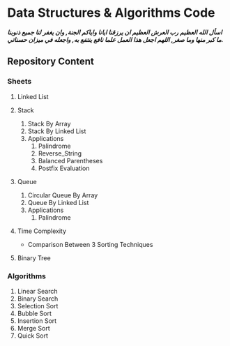 # Data Structures &amp; Algorithms Code

***اسأل الله العظيم رب العرش العظيم ان يرزقنا ايانا واياكم الجنة,
وان يغفر لنا جميع ذنوبنا ما  كبر منها وما صغر,
اللهم اجعل هذا العمل علما نافع ينتفع به, واجعله في ميزان حسناتي.***

## Repository Content
### Sheets
 1. Linked List
 2. Stack
     
    1. Stack By Array
    2. Stack By Linked List   
    3. Applications
       1. Palindrome
       2. Reverse_String
       3. Balanced Parentheses  
       4. Postfix Evaluation
3. Queue
     
    1. Circular Queue By Array
    2. Queue By Linked List   
    3. Applications
       1. Palindrome
4. Time Complexity 
    * Comparison Between 3 Sorting Techniques
5. Binary Tree

### Algorithms

1. Linear Search
2. Binary Search      
3. Selection Sort
4. Bubble Sort
5. Insertion Sort    
6. Merge Sort
7. Quick Sort    
       
       
